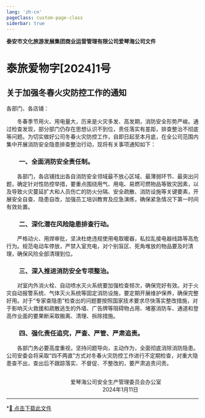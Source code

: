 ```yaml
---
lang: 'zh-cn'
pageClass: custom-page-class
siderbar: true
---
```

**泰安市文化旅游发展集团商业运营管理有限公司爱琴海公司文件** 
# 泰旅爱物字[2024]1号
## 关于加强冬春火灾防控工作的通知
各部门、各店铺：

&emsp;&emsp;冬春季节用火、用电量大，历来是火灾多发、高发期，消防安全形势严峻。通过检查发现，部分部门仍存在思想认识不到位，责任落实有差距，排查整治不彻底等问题。为切实做好公司冬春火灾防控工作，自即日起至本月底，在全公司范围内集中开展消防安全隐患排查整治行动，现将有关事项通知如下：
### &emsp;&emsp;一、全面消防安全责任制。
&emsp;&emsp;各部门，各店铺找出各自消防安全领域最不放心区域、最薄弱环节、最突出问题，确定针对性防控举措，要重点围绕用气、用电、易燃可燃物品等致灾因素，以及导致火灾蔓延扩大和人员伤亡的防火分隔、安全疏散、消防设施等关键要素，开展安全自查、隐患自改，加强员工培训教育及应急演练，确保紧急情况下第一时间有效处置。
### &emsp;&emsp;二、深化潜在风险隐患排查行动。
&emsp;&emsp;严格动火、用焊审批，坚决杜绝违规使用电取暖器，私拉乱接电器线路等高危行为。规范电动车停放，严禁入室充电，对个别盲区、死角堆放的物品要及时清理，确保风险全部清理到位。
### &emsp;&emsp;三、深入推进消防安全专项整治。
&emsp;&emsp;对室内外消火栓、自动喷水灭火系统要加强检查频次，确保完好有效。对于火灾自动报警系统、气体灭火系统等固定消防设施，要定期开展维护保养，确保完整好用。对于“专家查隐患”检查出的问题要按照国家技术要求尽快落实整改措施，对于影响灭火救援和疏散逃生的外墙、广告牌等阻碍物占用、堵塞消防车、通道和登高作业面的要果断采取搬离、清理、拆除措施。
### &emsp;&emsp;四、强化责任追究，严查、严管、严肃追责。
&emsp;&emsp;各部门务必要高度重视，坚持问题导向，主动作为，全面彻底消除消防隐患。公司安委会将采取“四不两直”方式对冬春火灾防控工作进行不定期检查，对重大隐患查不出，查出后不跟踪落实、不督促、不整改的，要严肃追责问责。
## 
&emsp;&emsp;&emsp;&emsp;&emsp;&emsp;&emsp;&emsp;&emsp;&emsp;&emsp;&emsp;爱琴海公司安全生产管理委员会办公室  
&emsp;&emsp;&emsp;&emsp;&emsp;&emsp;&emsp;&emsp;&emsp;&emsp;&emsp;&emsp;&emsp;&emsp;&emsp;&emsp;&emsp;&emsp;2024年1月11日


---
*[📄 点击下载此文件 ](/files/红头文件-01-关于加强冬春火灾防控工作的通知.pdf)